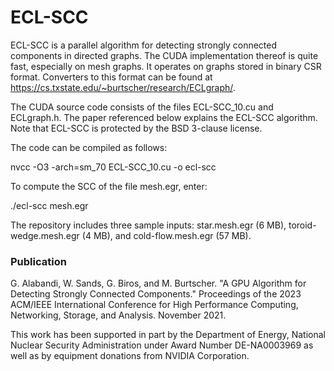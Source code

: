 # ECL-SCC

ECL-SCC is a parallel algorithm for detecting strongly connected components in directed graphs. The CUDA implementation thereof is quite fast, especially on mesh graphs. It operates on graphs stored in binary CSR format. Converters to this format can be found at https://cs.txstate.edu/~burtscher/research/ECLgraph/.

The CUDA source code consists of the files ECL-SCC_10.cu and ECLgraph.h. The paper referenced below explains the ECL-SCC algorithm. Note that ECL-SCC is protected by the BSD 3-clause license.

The code can be compiled as follows:

   nvcc -O3 -arch=sm_70 ECL-SCC_10.cu -o ecl-scc

To compute the SCC of the file mesh.egr, enter:

   ./ecl-scc mesh.egr

The repository includes three sample inputs: star.mesh.egr (6 MB), toroid-wedge.mesh.egr (4 MB), and cold-flow.mesh.egr (57 MB).


### Publication

G. Alabandi, W. Sands, G. Biros, and M. Burtscher. "A GPU Algorithm for Detecting Strongly Connected Components." Proceedings of the 2023 ACM/IEEE International Conference for High Performance Computing, Networking, Storage, and Analysis. November 2021.

This work has been supported in part by the Department of Energy, National Nuclear Security Administration under Award Number DE-NA0003969 as well as by equipment donations from NVIDIA Corporation.
